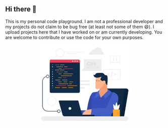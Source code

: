 ## Hi there 👋

This is my personal code playground. I am not a professional developer and my projects do not claim to be bug free (at least not some of them 😄). I upload projects here that I have worked on or am currently developing. You are welcome to contribute or use the code for your own purposes.

<p align="center">
  <img src="assets/programmer.gif" alt="Programmer" width="300"/>
</p>
